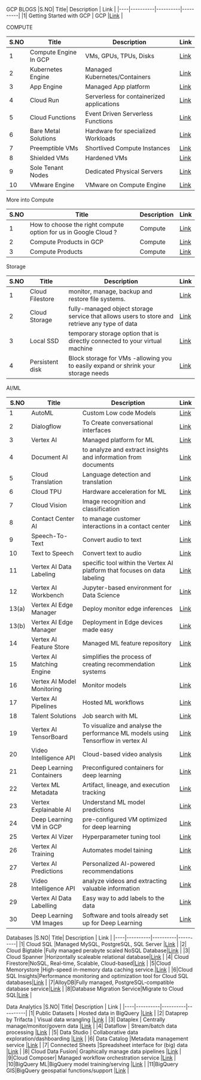 GCP BLOGS
|S.NO| Title| Description | Link |
|----|----------|----------|----------|
|1| Getting Started with GCP | GCP |[Link](https://medium.com/@techwithkrithi/getting-started-with-gcp-67aa910115af) |

COMPUTE

|S.NO| Title| Description | Link |
|-----|----------|----------|----------|
|1|Compute Engine In GCP |VMs, GPUs, TPUs, Disks |[Link](https://medium.com/@techwithkrithi/compute-engine-in-gcp-98736d3c7bf7) |
|2|Kubernetes Engine |Managed Kubernetes/Containers|[Link](https://medium.com/@techwithkrithi/kubernetes-95e9dbe989f9) |
|3|App Engine |Managed App platform|[Link](https://medium.com/@techwithkrithi/app-engine-c50bad817069) |
|4|Cloud Run |Serverless for containerized applications|[Link](https://medium.com/@techwithkrithi/cloud-run-bb24dfd4c1d2) |
|5|Cloud Functions|Event Driven Serverless Functions|[Link](https://medium.com/@techwithkrithi/cloud-functions-6b9bc675dabe) |
|6|Bare Metal Solutions|Hardware for specialized Workloads|[Link](https://medium.com/@techwithkrithi/bare-metal-solutions-in-gcp-f68c8e999a4b) |
|7|Preemptible VMs|Shortlived Compute Instances|[Link](https://medium.com/@techwithkrithi/preemptible-vms-ccffd22cf1ac) |
|8|Shielded VMs|Hardened VMs|[Link](https://medium.com/@techwithkrithi/shielded-vms-640d5209b91c) |
|9|Sole Tenant Nodes|Dedicated Physical Servers|[Link](https://medium.com/@techwithkrithi/sole-tenant-nodes-in-gcp-3d4cfa06bd08) |
|10|VMware Engine|VMware on Compute Engine|[Link](https://medium.com/@techwithkrithi/vmware-engine-in-gcp-93b9a8db3fcc) |

More into Compute

|S.NO| Title| Description | Link |
|-----|----------|----------|----------|
|1|How to choose the right compute option for us in Google Cloud ?|Compute |[Link](https://medium.com/@techwithkrithi/how-to-choose-the-right-compute-option-for-us-in-google-cloud-73718ff5e03) |
|2|Compute Products in GCP|Compute |[Link](https://medium.com/@techwithkrithi/compute-products-in-gcp-49c6142596cf) |
|3|Compute Products| Compute|[Link](https://medium.com/@techwithkrithi/compute-products-ff8ea1c2a467) |


Storage

|S.NO| Title| Description | Link |
|-----|----------|----------|----------|
|1|Cloud Filestore |monitor, manage, backup and restore file systems. |[Link](https://medium.com/@techwithkrithi/cloud-filestore-storage-f6cc18a6a53b) |
|2|Cloud Storage |fully-managed object storage service that allows users to store and retrieve any type of data|[Link](https://medium.com/@techwithkrithi/cloud-storage-in-gcp-bfc0b49f5c5f) |
|3|Local SSD |temporary storage option that is directly connected to your virtual machine|[Link](https://medium.com/@techwithkrithi/local-ssd-and-types-of-storage-in-gcp-d7549db91ca2) |
|4|Persistent disk |Block storage for VMs -allowing you to easily expand or shrink your storage needs |[Link](https://medium.com/@techwithkrithi/persistent-disk-in-gcp-18029e195350) |



AI/ML

|S.NO| Title| Description | Link |
|-----|----------|----------|----------|
|1|AutoML |Custom Low code Models |[Link](https://medium.com/@techwithkrithi/automl-333925c264d) |
|2|Dialogflow |To Create conversational interfaces|[Link](https://medium.com/@techwithkrithi/dialogflow-fb40e31f12b2) |
|3|Vertex AI |Managed platform for ML|[Link](https://medium.com/@techwithkrithi/vertex-ai-2a2395201c17) |
|4|Document AI |to analyze and extract insights and information from documents|[Link](https://medium.com/@techwithkrithi/document-ai-in-gcp-1d157f8893c1) |
|5|Cloud Translation|Language detection and translation|[Link](https://medium.com/@techwithkrithi/cloud-translation-caf594955f03) |
|6|Cloud TPU|Hardware acceleration for ML|[Link](https://medium.com/@techwithkrithi/cloud-tpu-b620bb233bc3) |
|7|Cloud Vision|Image recognition and classification|[Link](https://medium.com/@techwithkrithi/cloud-vision-4f61bc76e8be) |
|8|Contact Center AI|to manage customer interactions in a contact center|[Link](https://medium.com/@techwithkrithi/contact-center-ai-f8d5ac20c6a8) |
|9|Speech-To-Text|Convert audio to text|[Link](https://medium.com/@techwithkrithi/speech-to-text-bcc352dc491a) |
|10|Text to Speech|Convert text to audio|[Link](https://medium.com/@techwithkrithi/text-to-speech-in-gcp-805ea9efec66) |
|11|Vertex AI Data Labeling | specific tool within the Vertex AI platform that focuses on data labeling |[Link](https://medium.com/@techwithkrithi/vertex-ai-data-labeling-f0d9ea341d08) |
|12|Vertex AI Workbench |Jupyter-based environment for Data Science|[Link](https://medium.com/@techwithkrithi/vertex-ai-workbench-7770e1ff8fec) |
|13(a)|Vertex AI Edge Manager |Deploy monitor edge inferences|[Link](https://medium.com/@techwithkrithi/vertex-ai-edge-manager-df16cd77b6e9) |
|13(b)|Vertex AI Edge Manager |Deployment in Edge devices made easy|[Link](https://medium.com/@techwithkrithi/vertex-ai-edge-manager-623ba6d9970e) |
|14|Vertex AI Feature Store|Managed ML feature repository|[Link](https://medium.com/@techwithkrithi/vertex-ai-feature-store-6b1fb6558c22) |
|15|Vertex AI Matching Engine|simplifies the process of creating recommendation systems|[Link](https://medium.com/@techwithkrithi/vertex-ai-matching-engine-68314c6ca773) |
|16|Vertex AI Model Monitoring|Monitor models|[Link](https://medium.com/@techwithkrithi/vertex-ai-model-monitoring-a0d193f759be) |
|17|Vertex AI Pipelines|Hosted ML workflows|[Link](https://medium.com/@techwithkrithi/vertex-ai-pipelines-b39aa8fca8ea) |
|18|Talent Solutions|Job search with ML|[Link](https://medium.com/@techwithkrithi/talent-solutions-in-gcp-e50269a27d6d) |
|19|Vertex AI TensorBoard|To visualize and analyse the performance ML models using Tensorflow in vertex AI|[Link](https://medium.com/@techwithkrithi/vertex-ai-tensorboard-d8272e77a7db) |
|20|Video Intelligence API|Cloud-based video analysis|[Link](https://medium.com/@techwithkrithi/video-intelligence-api-7276668a4fd3) |
|21|Deep Learning Containers|Preconfigured containers for deep learning|[Link](https://medium.com/@techwithkrithi/deep-learning-containers-a688db68ae8) |
|22|Vertex ML Metadata|Artifact, lineage, and execution tracking|[Link](https://medium.com/@techwithkrithi/vertex-ml-metadata-dd0d5e889311) |
|23|Vertex Explainable AI|Understand ML model predictions|[Link](https://medium.com/@techwithkrithi/vertex-explainable-ai-c0377733f5dd) |
|24|Deep Learning VM in GCP|pre-configured VM optimized for deep learning|[Link](https://medium.com/@techwithkrithi/deep-learning-vm-in-gcp-dea8d23377ac) |
|25|Vertex AI Vizer|Hyperparameter tuning tool|[Link](https://medium.com/@techwithkrithi/vertex-ai-vizer-1a8ab0fcc3a4) |
|26|Vertex AI Training|Automates model taining|[Link](https://medium.com/@techwithkrithi/vertex-ai-training-482da67338b7) |
|27|Vertex AI Predictions|Personalized AI-powered recommendations|[Link](https://medium.com/@techwithkrithi/vertex-ai-predictions-aa539384b7dc) |
|28|Video Intelligence API|analyze videos and extracting valuable information|[Link](https://medium.com/@techwithkrithi/video-intelligence-api-8ff684fd07ab)|
|29|Vertex AI Data Labelling|Easy way to add labels to the data|[Link](https://medium.com/@techwithkrithi/vertex-ai-data-labelling-fbbfcd6244b0)|
|30|Deep Learning VM Images|Software and tools already set up for Deep Learning|[Link](https://medium.com/@techwithkrithi/deep-learning-vm-images-e08dc0d45b8b)|

Databases
|S.NO| Title| Description | Link |
|----|----------|----------|----------|
|1| Cloud SQL |Managed MySQL, PostgreSQL, SQL Server |[Link](https://medium.com/@techwithkrithi/cloud-sql-8779d0048c76) |
|2| Cloud Bigtable |Fully managed perabyte scaled NoSQL Database|[Link](https://medium.com/@techwithkrithi/cloud-bigtable-b017e5d0708e) |
|3| Cloud Spanner |Horizontally scaleable relational database|[Link](https://medium.com/@techwithkrithi/cloud-spanner-f8e296ce4713) |
|4| Cloud Firestore|NoSQL, Real-time, Scalable, Cloud-based|[Link](https://medium.com/@techwithkrithi/cloud-firestore-7f89f2128091) |
|5|Cloud Memorystore |High-speed in-memory data caching service.|[Link](https://medium.com/@techwithkrithi/cloud-memorystore-444dcafb6810) |
|6|Cloud SQL Insights|Performance monitoring and optimization tool for Cloud SQL databases|[Link](https://medium.com/@techwithkrithi/cloud-sql-insights-1567acce2cc7) |
|7|AlloyDB|Fully managed, PostgreSQL-compatible database service|[Link](https://medium.com/@techwithkrithi/alloydb-3f2781ed019) |
|8|Database Migration Service|Migrate to Cloud SQL|[Link](https://medium.com/@techwithkrithi/database-migration-service-5e9c10fd3fae) |


Data Analytics
|S.NO| Title| Description | Link |
|----|----------|----------|----------|
|1| Public Datasets | Hosted data in BigQuery |[Link](https://medium.com/@techwithkrithi/public-datasets-2097a8da4eec) |
|2| Dataprep by Trifacta | Visual data wrangling |[Link](https://medium.com/@techwithkrithi/dataprep-by-trifacta-c79d4cc5f2bf) |
|3| Dataplex | Centrally manage/monitor/govern data |[Link](https://medium.com/@techwithkrithi/dataplex-3e5ca4625a72) |
|4| Dataflow | Stream/batch data processing |[Link](https://medium.com/@techwithkrithi/dataflow-e6cb54e70bd9) |
|5| Data Studio | Collaborative data exploration/dashboarding |[Link](https://medium.com/@techwithkrithi/data-studio-d37b2f99009d) |
|6| Data Catalog |Metadata management service  |[Link](https://medium.com/@techwithkrithi/data-catalog-8c6a7aede49d) |
|7| Connected Sheets |Spreadsheet interface for (big) data |[Link](https://medium.com/@techwithkrithi/connected-sheets-276ecdf49d36) |
|8| Cloud Data Fusion| Graphically manage data pipelines  |[Link](https://medium.com/@techwithkrithi/cloud-data-fusion-11dc0e5ec63c) |
|9|Cloud Composer| Managed workflow orchestration service |[Link](https://medium.com/@techwithkrithi/cloud-composer-4067cbb4d4af) |
|10|BigQuery ML|BigQuery model training/serving |[Link](https://medium.com/@techwithkrithi/bigquery-ml-41a770206dda) |
|11|BigQuery GIS|BigQuery geospatial functions/support |[Link](https://medium.com/@techwithkrithi/bigquery-gis-63688347893c) |
